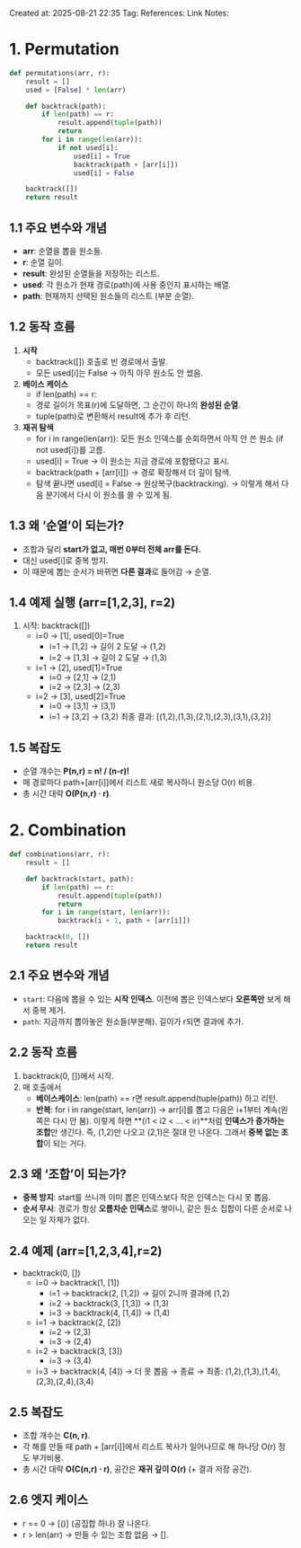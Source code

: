 Created at:  2025-08-21 22:35
Tag:
References:
Link Notes:

# 1. Permutation
```python
def permutations(arr, r):
    result = []
    used = [False] * len(arr)

    def backtrack(path):
        if len(path) == r:
            result.append(tuple(path))
            return
        for i in range(len(arr)):
            if not used[i]:
                used[i] = True
                backtrack(path + [arr[i]])
                used[i] = False

    backtrack([])
    return result
```
## 1.1 주요 변수와 개념
- **arr**: 순열을 뽑을 원소들.
- **r**: 순열 길이.
- **result**: 완성된 순열들을 저장하는 리스트.
- **used**: 각 원소가 현재 경로(path)에 사용 중인지 표시하는 배열.
- **path**: 현재까지 선택된 원소들의 리스트 (부분 순열).
## 1.2 동작 흐름
1. **시작**
    - backtrack([]) 호출로 빈 경로에서 출발.
    - 모든 used[i]는 False → 아직 아무 원소도 안 썼음.
2. **베이스 케이스**
    - if len(path) == r:
    - 경로 길이가 목표(r)에 도달하면, 그 순간이 하나의 **완성된 순열**.
    - tuple(path)로 변환해서 result에 추가 후 리턴.
3. **재귀 탐색**
    - for i in range(len(arr)):
        모든 원소 인덱스를 순회하면서 아직 안 쓴 원소 (if not used[i])를 고름.
    - used[i] = True → 이 원소는 지금 경로에 포함됐다고 표시.
    - backtrack(path + [arr[i]]) → 경로 확장해서 더 깊이 탐색.
    - 탐색 끝나면 used[i] = False → 원상복구(backtracking).
        → 이렇게 해서 다음 분기에서 다시 이 원소를 쓸 수 있게 됨.
## 1.3 왜 ‘순열’이 되는가?
- 조합과 달리 **start가 없고, 매번 0부터 전체 arr를 돈다.**
- 대신 used[i]로 중복 방지.
- 이 때문에 뽑는 순서가 바뀌면 **다른 결과**로 들어감 → 순열.
## 1.4 예제 실행 (arr=[1,2,3]**,** r=2)
1. 시작: backtrack([])
    - i=0 → [1], used[0]=True
        - i=1 → [1,2] → 길이 2 도달 → (1,2)
        - i=2 → [1,3] → 길이 2 도달 → (1,3)
    - i=1 → [2], used[1]=True
        - i=0 → [2,1] → (2,1)
        - i=2 → [2,3] → (2,3)
    - i=2 → [3], used[2]=True
        - i=0 → [3,1] → (3,1)
        - i=1 → [3,2] → (3,2)
최종 결과:
[(1,2),(1,3),(2,1),(2,3),(3,1),(3,2)]
## 1.5 복잡도
- 순열 개수는 **P(n,r) = n! / (n-r)!**
- 매 경로마다 path+[arr[i]]에서 리스트 새로 복사하니 원소당 O(r) 비용.
- 총 시간 대략 **O(P(n,r) · r)**.
# 2. Combination
```python
def combinations(arr, r):
    result = []

    def backtrack(start, path):
        if len(path) == r:
            result.append(tuple(path))
            return
        for i in range(start, len(arr)):
            backtrack(i + 1, path + [arr[i]])

    backtrack(0, [])
    return result
```
## 2.1 주요 변수와 개념
- `start`: 다음에 뽑을 수 있는 **시작 인덱스**. 이전에 뽑은 인덱스보다 **오른쪽만** 보게 해서 중복 제거.
- `path`: 지금까지 뽑아놓은 원소들(부분해). 길이가 r되면 결과에 추가.
## 2.2 동작 흐름
1. backtrack(0, [])에서 시작.
2. 매 호출에서
    - **베이스케이스**: len(path) == r면 result.append(tuple(path)) 하고 리턴.
    - **반복**: for i in range(start, len(arr))
        → arr[i]를 뽑고 다음은 i+1부터 계속(왼쪽은 다시 안 봄).
이렇게 하면 **(i1 < i2 < … < ir)**처럼 **인덱스가 증가하는 조합**만 생긴다.
즉, (1,2)만 나오고 (2,1)은 절대 안 나온다. 그래서 **중복 없는 조합**이 되는 거다.
## 2.3 왜 ‘조합’이 되는가?
- **중복 방지**: start를 쓰니까 이미 뽑은 인덱스보다 작은 인덱스는 다시 못 뽑음.
- **순서 무시**: 경로가 항상 **오름차순 인덱스**로 쌓이니, 같은 원소 집합이 다른 순서로 나오는 일 자체가 없다.
## 2.4 예제 (arr=[1,2,3,4],r=2)
- backtrack(0, [])
    - i=0 → backtrack(1, [1])
        - i=1 → backtrack(2, [1,2]) → 길이 2니까 결과에 (1,2)
        - i=2 → backtrack(3, [1,3]) → (1,3)
        - i=3 → backtrack(4, [1,4]) → (1,4)
    - i=1 → backtrack(2, [2])
        - i=2 → (2,3)
        - i=3 → (2,4)
    - i=2 → backtrack(3, [3])
        - i=3 → (3,4)
    - i=3 → backtrack(4, [4]) → 더 못 뽑음 → 종료
        → 최종: (1,2),(1,3),(1,4),(2,3),(2,4),(3,4)
## 2.5 복잡도
- 조합 개수는 **C(n, r)**.
- 각 해를 만들 때 path + [arr[i]]에서 리스트 복사가 일어나므로 해 하나당 O(r) 정도 부가비용.
- 총 시간 대략 **O(C(n,r) · r)**, 공간은 **재귀 깊이 O(r)** (+ 결과 저장 공간).
## 2.6 엣지 케이스
- r == 0 → [()] (공집합 하나) 잘 나온다.
- r > len(arr) → 만들 수 있는 조합 없음 → [].
